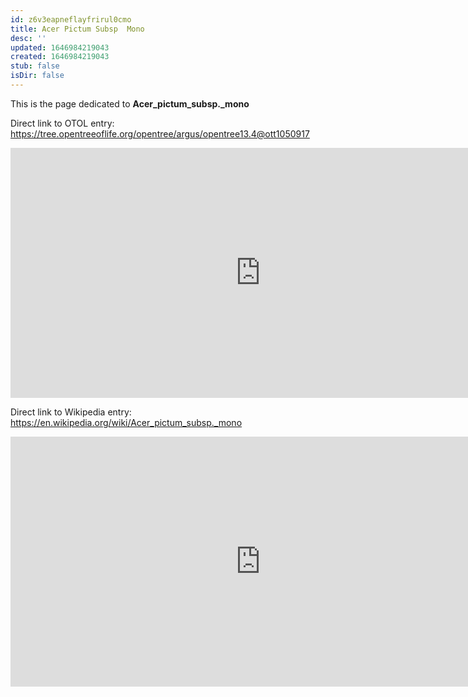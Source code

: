 ```yaml
---
id: z6v3eapneflayfrirul0cmo
title: Acer Pictum Subsp  Mono
desc: ''
updated: 1646984219043
created: 1646984219043
stub: false
isDir: false
---
```

This is the page dedicated to **Acer_pictum_subsp._mono**


Direct link to OTOL entry: https://tree.opentreeoflife.org/opentree/argus/opentree13.4@ott1050917



<html>
    <body>
    <iframe src="https://tree.opentreeoflife.org/opentree/argus/opentree13.4@ott1050917"
    width="800" height="400" frameborder="0" allowfullscreen> </iframe>
    </body>
</html>
    


Direct link to Wikipedia entry: https://en.wikipedia.org/wiki/Acer_pictum_subsp._mono



<html>
    <body>
    <iframe src="https://en.wikipedia.org/wiki/Acer_pictum_subsp._mono"
    width="800" height="400" frameborder="0" allowfullscreen> </iframe>
    </body>
</html>
    
